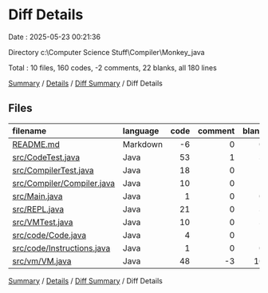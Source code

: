 # Diff Details

Date : 2025-05-23 00:21:36

Directory c:\\Computer Science Stuff\\Compiler\\Monkey_java

Total : 10 files,  160 codes, -2 comments, 22 blanks, all 180 lines

[Summary](results.md) / [Details](details.md) / [Diff Summary](diff.md) / Diff Details

## Files
| filename | language | code | comment | blank | total |
| :--- | :--- | ---: | ---: | ---: | ---: |
| [README.md](/README.md) | Markdown | -6 | 0 | 0 | -6 |
| [src/CodeTest.java](/src/CodeTest.java) | Java | 53 | 1 | 3 | 57 |
| [src/CompilerTest.java](/src/CompilerTest.java) | Java | 18 | 0 | 1 | 19 |
| [src/Compiler/Compiler.java](/src/Compiler/Compiler.java) | Java | 10 | 0 | 1 | 11 |
| [src/Main.java](/src/Main.java) | Java | 1 | 0 | 0 | 1 |
| [src/REPL.java](/src/REPL.java) | Java | 21 | 0 | 3 | 24 |
| [src/VMTest.java](/src/VMTest.java) | Java | 10 | 0 | 3 | 13 |
| [src/code/Code.java](/src/code/Code.java) | Java | 4 | 0 | 1 | 5 |
| [src/code/Instructions.java](/src/code/Instructions.java) | Java | 1 | 0 | 0 | 1 |
| [src/vm/VM.java](/src/vm/VM.java) | Java | 48 | -3 | 10 | 55 |

[Summary](results.md) / [Details](details.md) / [Diff Summary](diff.md) / Diff Details
